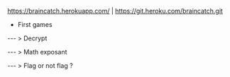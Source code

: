 https://braincatch.herokuapp.com/ | https://git.heroku.com/braincatch.git




- First games

--- > Decrypt 


--- > Math exposant


--- > Flag or not flag ?  
